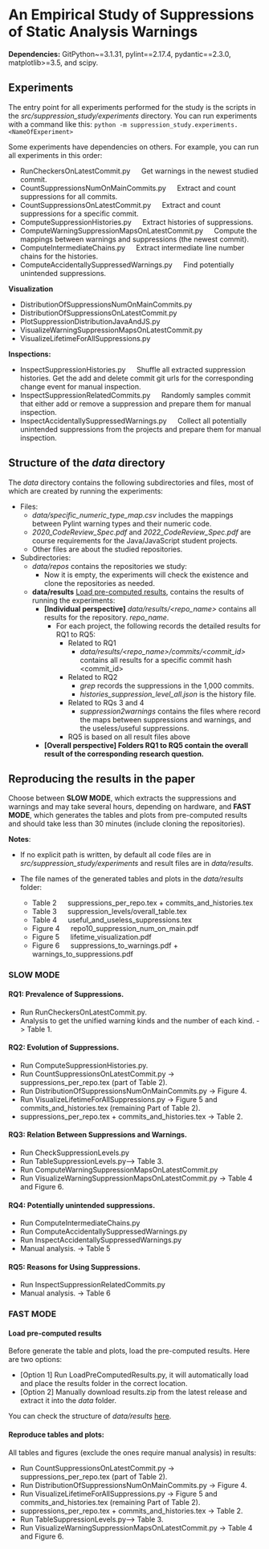 # An Empirical Study of Suppressions of Static Analysis Warnings

**Dependencies:**
  GitPython~=3.1.31,
  pylint==2.17.4,
  pydantic==2.3.0,
  matplotlib>=3.5,
  and scipy.

## Experiments

The entry point for all experiments performed for the study is the scripts in the *src/suppression_study/experiments* directory. You can run experiments with a command like this:
`python -m suppression_study.experiments.<NameOfExperiment>`

Some experiments have dependencies on others. For example, you can run all experiments in this order:
* RunCheckersOnLatestCommit.py &emsp; Get warnings in the newest studied commit.
* CountSuppressionsNumOnMainCommits.py &emsp; Extract and count suppressions for all commits.
* CountSuppressionsOnLatestCommit.py &emsp; Extract and count suppressions for a specific commit.
* ComputeSuppressionHistories.py &emsp; Extract histories of suppressions.
* ComputeWarningSuppressionMapsOnLatestCommit.py &emsp; Compute the mappings between warnings and suppressions (the newest commit).
* ComputeIntermediateChains.py &emsp; Extract intermediate line number chains for the histories. 
* ComputeAccidentallySuppressedWarnings.py &emsp; Find potentially unintended suppressions.

**Visualization**
* DistributionOfSuppressionsNumOnMainCommits.py
* DistributionOfSuppressionsOnLatestCommit.py
* PlotSuppressionDistributionJavaAndJS.py
* VisualizeWarningSuppressionMapsOnLatestCommit.py
* VisualizeLifetimeForAllSuppressions.py

**Inspections:**  
* InspectSuppressionHistories.py &emsp; Shuffle all extracted suppression histories. Get the add and delete commit git urls for the corresponding change event for manual inspection.
* InspectSuppressionRelatedCommits.py &emsp; Randomly samples commit that either add or remove a suppression and prepare them for manual inspection. 
* InspectAccidentallySuppressedWarnings.py &emsp; Collect all potentially unintended suppressions from the projects and prepare them for manual inspection. 

## Structure of the *data* directory

The *data* directory contains the following subdirectories and files, most of which are created by running the experiments:
* Files:
    * *data/specific_numeric_type_map.csv* includes the mappings between Pylint warning types and their numeric code.
    * *2020_CodeReview_Spec.pdf* and *2022_CodeReview_Spec.pdf* are course requirements for the Java/JavaScript student projects.
    * Other files are about the studied repositories.
* Subdirectories:
    * *data/repos* contains the repositories we study: 
        * Now it is empty, the experiments will check the existence and clone the repositories as needed.  
    * **data/results** [Load pre-computed results](#load-pre-computed-results), contains the results of running the experiments:
        * **[Individual perspective]** *data/results/<repo_name>* contains all results for the repository.
        *repo_name*.   
          * For each project, the following records the detailed results for RQ1 to RQ5:
            * Related to RQ1
              * *data/results/<repo_name>/commits/<commit_id>* contains all results for a specific commit hash <commit_id>        
            * Related to RQ2
              * *grep* records the suppressions in the 1,000 commits.
              * *histories_suppression_level_all.json* is the history file.
            * Related to RQs 3 and 4
              * *suppression2warnings* contains the files where record the maps between suppressions and warnings, and the useless/useful suppressions. 
            * RQ5 is based on all result files above
      * **[Overall perspective] Folders RQ1 to RQ5 contain the overall result of the corresponding research question.**

## Reproducing the results in the paper
Choose between **SLOW MODE**, which extracts the suppressions and warnings and may take several hours, depending on hardware, and **FAST MODE**, which generates the tables and plots from pre-computed results and should take less than 30 minutes (include cloning the repositories). 

**Notes**: 
* If no explicit path is written, by default all code files are in *src/suppression_study/experiments* and result files are in *data/results*.  

* The file names of the generated tables and plots in the *data/results* folder:
  * Table 2 &emsp; suppressions_per_repo.tex + commits_and_histories.tex
  * Table 3 &emsp; suppression_levels/overall_table.tex
  * Table 4 &emsp; useful_and_useless_suppressions.tex
  * Figure 4 &emsp; repo10_suppression_num_on_main.pdf
  * Figure 5 &emsp; lifetime_visualization.pdf
  * Figure 6 &emsp; suppressions_to_warnings.pdf + warnings_to_suppressions.pdf

### SLOW MODE
#### RQ1: Prevalence of Suppressions. 
* Run RunCheckersOnLatestCommit.py. 
* Analysis to get the unified warning kinds and the number of each kind. -> Table 1.

#### RQ2: Evolution of Suppressions.
* Run ComputeSuppressionHistories.py.
* Run CountSuppressionsOnLatestCommit.py -> suppressions_per_repo.tex (part of Table 2).
* Run DistributionOfSuppressionsNumOnMainCommits.py -> Figure 4.
* Run VisualizeLifetimeForAllSuppressions.py -> Figure 5 and commits_and_histories.tex (remaining Part of Table 2).
* suppressions_per_repo.tex + commits_and_histories.tex -> Table 2.

#### RQ3: Relation Between Suppressions and Warnings.
* Run CheckSuppressionLevels.py
* Run TableSuppressionLevels.py--> Table 3.
* Run ComputeWarningSuppressionMapsOnLatestCommit.py
* Run VisualizeWarningSuppressionMapsOnLatestCommit.py -> Table 4 and Figure 6.

#### RQ4: Potentially unintended suppressions.
* Run ComputeIntermediateChains.py 
* Run ComputeAccidentallySuppressedWarnings.py 
* Run InspectAccidentallySuppressedWarnings.py
* Manual analysis. -> Table 5

#### RQ5: Reasons for Using Suppressions.
* Run InspectSuppressionRelatedCommits.py
* Manual analysis. -> Table 6

### FAST MODE
#### Load pre-computed results 
Before generate the table and plots, load the pre-computed results. Here are two options:
* [Option 1] Run LoadPreComputedResults.py, it will automatically load and place the results folder in the correct location.
* [Option 2] Manually download results.zip from the latest release and extract it into the _data_ folder.

You can check the structure of _data/results_ [here](#structure-of-the-data-directory).

#### Reproduce tables and plots:  
All tables and figures (exclude the ones require manual analysis) in results: 
* Run CountSuppressionsOnLatestCommit.py -> suppressions_per_repo.tex (part of Table 2).
* Run DistributionOfSuppressionsNumOnMainCommits.py -> Figure 4.
* Run VisualizeLifetimeForAllSuppressions.py -> Figure 5 and commits_and_histories.tex (remaining Part of Table 2).
* suppressions_per_repo.tex + commits_and_histories.tex -> Table 2.
* Run TableSuppressionLevels.py--> Table 3.
* Run VisualizeWarningSuppressionMapsOnLatestCommit.py -> Table 4 and Figure 6.
